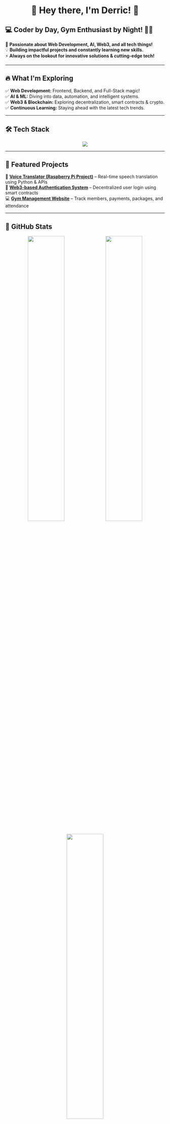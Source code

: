 <h1 align="center">👋 Hey there, I'm Derric! 🚀</h1>

## 💻 Coder by Day, Gym Enthusiast by Night! 🏋️‍♂️  
🚀 **Passionate about Web Development, AI, Web3, and all tech things!**  
💡 **Building impactful projects and constantly learning new skills.**  
⚡ **Always on the lookout for innovative solutions & cutting-edge tech!**  

---

## 🔥 What I'm Exploring  
✅ **Web Development:** Frontend, Backend, and Full-Stack magic!  
✅ **AI & ML:** Diving into data, automation, and intelligent systems.  
✅ **Web3 & Blockchain:** Exploring decentralization, smart contracts & crypto.  
✅ **Continuous Learning:** Staying ahead with the latest tech trends.  

---

## 🛠️ Tech Stack  

<p align="center">
  <img src="https://skillicons.dev/icons?i=html,css,js,react,nodejs,python,java,cpp,solidity,git,github,figma" />
</p>

---

## 🌟 Featured Projects  

🚀 [**Voice Translator (Raspberry Pi Project)**](https://github.com/Derric01/Voice-Translator) – Real-time speech translation using Python & APIs  
📌 [**Web3-based Authentication System**](https://github.com/Derric01/Web3-Auth) – Decentralized user login using smart contracts  
💻 [**Gym Management Website**](https://github.com/Derric01/Gym-Manager) – Track members, payments, packages, and attendance  

---

## 🚀 GitHub Stats  

<p align="center">
  <img src="https://github-readme-stats.vercel.app/api?username=Derric01&show_icons=true&theme=tokyonight" width="48%">
  <img src="https://github-readme-streak-stats.herokuapp.com/?user=Derric01&theme=tokyonight" width="48%">
</p>

<p align="center">
  <img src="https://github-readme-stats.vercel.app/api/top-langs/?username=Derric01&layout=compact&theme=tokyonight" width="48%">
</p>

<p align="center">
  <img src="https://img.shields.io/github/commit-activity/m/Derric01/DSA-Roadmap?style=flat-square" />
  <img src="https://komarev.com/ghpvc/?username=Derric01&color=blue&style=flat-square" />
</p>

---

## 🤝 Let's Connect!  
📩 **Reach out via email:** derricsamson17@gmail.com  

<p align="center">
  <a href="https://www.linkedin.com/in/derric-samson-409a642b9?utm_source=share&utm_campaign=share_via&utm_content=profile&utm_medium=android_app" target="_blank">
    <img src="https://img.shields.io/badge/-LinkedIn-blue?style=for-the-badge&logo=linkedin">
  </a>
  <a href="https://www.instagram.com/derric_mars" target="_blank">
    <img src="https://img.shields.io/badge/-Instagram-E4405F?style=for-the-badge&logo=instagram&logoColor=white">
  </a>
  <a href="https://github.com/Derric01" target="_blank">
    <img src="https://img.shields.io/badge/-GitHub-black?style=for-the-badge&logo=github">
  </a>
</p>

---

<p align="center">
  <img src="https://media.giphy.com/media/qgQUggAC3Pfv687qPC/giphy.gif" width="60%">
</p>

---

## ✨ Nietzsche's Wisdom  

> **"He who has a why to live can bear almost any how."** — Friedrich Nietzsche
